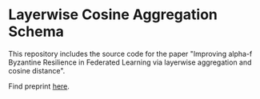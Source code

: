 # Layerwise Cosine Aggregation Schema

This repository includes the source code for the paper "Improving alpha-f Byzantine Resilience in Federated Learning via layerwise aggregation and cosine distance".

Find preprint [here](https://arxiv.org/abs/2503.21244).
